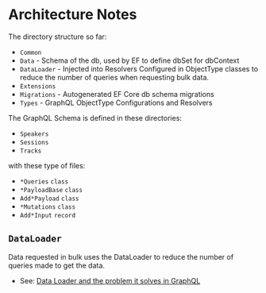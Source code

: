 # Architecture Notes

The directory structure so far:

- `Common`
- `Data` - Schema of the db, used by EF to define dbSet for dbContext
- `DataLoader` - Injected into Resolvers Configured in ObjectType classes to reduce the number of queries when requesting bulk data.
- `Extensions`
- `Migrations` - Autogenerated EF Core db schema migrations
- `Types` - GraphQL ObjectType Configurations and Resolvers

The GraphQL Schema is defined in these directories:

- `Speakers`
- `Sessions`
- `Tracks`

with these type of files:

- `*Queries` `class`
- `*PayloadBase` `class`
- `Add*Payload` `class`
- `*Mutations` `class`
- `Add*Input` `record`


## `DataLoader`
 
Data requested in bulk uses the DataLoader to reduce the number of queries made to get the data.

- See: [Data Loader and the problem it solves in GraphQL](https://www.youtube.com/watch?v=ld2_AS4l19g)
